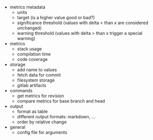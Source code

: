 - metrics metadata
  - units
  - target (is a higher value good or bad?)
  - significance threshold (values with delta < than x are considered unchanged)
  - warning threshold (values with delta > than x trigger a special warning)
- metrics
  - stack usage
  - compilation time
  - code coverage
- storage
  - add name to values
  - fetch data for commit
  - filesystem storage
  - gitlab artifacts
- commands
  - get metrics for revision
  - compare metrics for base branch and head
- output
  - format as table
  - different output formats: markdown, ...
  - order by relative change
- general
  - config file for arguments
